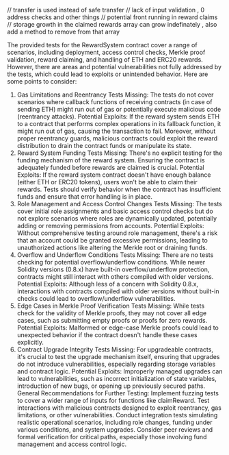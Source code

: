// transfer is used instead of safe transfer 
// lack of input validation , 0 address checks and other things 
// potential front running in reward claims 
// storage growth in the claimed rewards array can grow indefinately , also add a method to remove from that array 

The provided tests for the RewardSystem contract cover a range of scenarios, including deployment, access control checks, Merkle proof validation, reward claiming, and handling of ETH and ERC20 rewards. However, there are areas and potential vulnerabilities not fully addressed by the tests, which could lead to exploits or unintended behavior. Here are some points to consider:

1. Gas Limitations and Reentrancy
Tests Missing: The tests do not cover scenarios where callback functions of receiving contracts (in case of sending ETH) might run out of gas or potentially execute malicious code (reentrancy attacks).
Potential Exploits: If the reward system sends ETH to a contract that performs complex operations in its fallback function, it might run out of gas, causing the transaction to fail. Moreover, without proper reentrancy guards, malicious contracts could exploit the reward distribution to drain the contract funds or manipulate its state.
2. Reward System Funding
Tests Missing: There's no explicit testing for the funding mechanism of the reward system. Ensuring the contract is adequately funded before rewards are claimed is crucial.
Potential Exploits: If the reward system contract doesn't have enough balance (either ETH or ERC20 tokens), users won't be able to claim their rewards. Tests should verify behavior when the contract has insufficient funds and ensure that error handling is in place.
3. Role Management and Access Control Changes
Tests Missing: The tests cover initial role assignments and basic access control checks but do not explore scenarios where roles are dynamically updated, potentially adding or removing permissions from accounts.
Potential Exploits: Without comprehensive testing around role management, there's a risk that an account could be granted excessive permissions, leading to unauthorized actions like altering the Merkle root or draining funds.
4. Overflow and Underflow Conditions
Tests Missing: There are no tests checking for potential overflow/underflow conditions. While newer Solidity versions (0.8.x) have built-in overflow/underflow protection, contracts might still interact with others compiled with older versions.
Potential Exploits: Although less of a concern with Solidity 0.8.x, interactions with contracts compiled with older versions without built-in checks could lead to overflow/underflow vulnerabilities.
5. Edge Cases in Merkle Proof Verification
Tests Missing: While tests check for the validity of Merkle proofs, they may not cover all edge cases, such as submitting empty proofs or proofs for zero rewards.
Potential Exploits: Malformed or edge-case Merkle proofs could lead to unexpected behavior if the contract doesn't handle these cases explicitly.
6. Contract Upgrade Integrity
Tests Missing: For upgradeable contracts, it's crucial to test the upgrade mechanism itself, ensuring that upgrades do not introduce vulnerabilities, especially regarding storage variables and contract logic.
Potential Exploits: Improperly managed upgrades can lead to vulnerabilities, such as incorrect initialization of state variables, introduction of new bugs, or opening up previously secured paths.
General Recommendations for Further Testing:
Implement fuzzing tests to cover a wider range of inputs for functions like claimReward.
Test interactions with malicious contracts designed to exploit reentrancy, gas limitations, or other vulnerabilities.
Conduct integration tests simulating realistic operational scenarios, including role changes, funding under various conditions, and system upgrades.
Consider peer reviews and formal verification for critical paths, especially those involving fund management and access control logic.